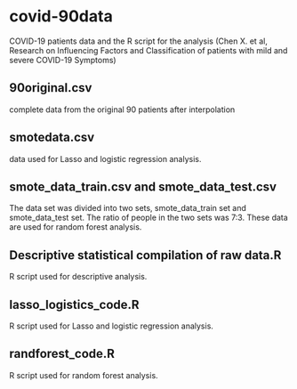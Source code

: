 # covid-90data
COVID-19 patients data and the R script for the analysis (Chen X. et al, Research on Influencing Factors and Classification of patients with mild and severe COVID-19 Symptoms)


## 90original.csv
complete data from the original 90 patients after interpolation
## smotedata.csv
data used for Lasso and logistic regression analysis.
## smote_data_train.csv and smote_data_test.csv
The data set was divided into two sets, smote_data_train set and smote_data_test set. The ratio of people in the two sets was 7:3. These data are used for random forest analysis.
## Descriptive statistical compilation of raw data.R
R script used for descriptive analysis.
## lasso_logistics_code.R
R script used for Lasso and logistic regression analysis.
## randforest_code.R
R script used for random forest analysis.
